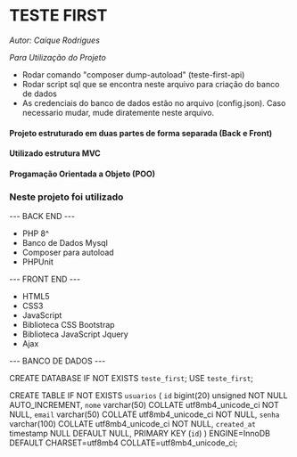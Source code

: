 # TESTE FIRST

*Autor: Caíque Rodrigues*

*Para Utilização do Projeto*
- Rodar comando "composer dump-autoload" (teste-first-api)
- Rodar script sql que se encontra neste arquivo para criação do banco de dados
- As credenciais do banco de dados estão no arquivo (config.json). Caso necessario mudar, mude diratemente neste arquivo.


#### Projeto estruturado em duas partes de forma separada (Back e Front) 
#### Utilizado estrutura MVC
#### Progamação Orientada a Objeto (POO)


### Neste projeto foi utilizado
 
 --- BACK END ---
 * PHP 8^
 * Banco de Dados Mysql
 * Composer para autoload
 * PHPUnit


 --- FRONT END ---
 * HTML5
 * CSS3
 * JavaScript
 * Biblioteca CSS Bootstrap
 * Biblioteca JavaScript Jquery
 * Ajax
 

--- BANCO DE DADOS ---

CREATE DATABASE IF NOT EXISTS `teste_first`;
USE `teste_first`;

CREATE TABLE IF NOT EXISTS `usuarios` (
  `id` bigint(20) unsigned NOT NULL AUTO_INCREMENT,
  `nome` varchar(50) COLLATE utf8mb4_unicode_ci NOT NULL,
  `email` varchar(50) COLLATE utf8mb4_unicode_ci NOT NULL,
  `senha` varchar(100) COLLATE utf8mb4_unicode_ci NOT NULL,
  `created_at` timestamp NULL DEFAULT NULL,
  PRIMARY KEY (`id`)
) ENGINE=InnoDB DEFAULT CHARSET=utf8mb4 COLLATE=utf8mb4_unicode_ci;

